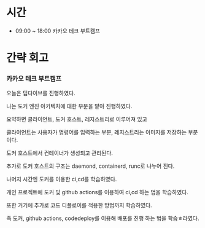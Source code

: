 # 시간
- 09:00 ~ 18:00 카카오 테크 부트캠프

# 간략 회고

### 카카오 테크 부트캠프

오늘은 딥다이브를 진행하였다.

나는 도커 엔진 아키텍처에 대한 부분을 맡아 진행하였다.

요약하면 클라이언트, 도커 호스트, 레지스트리로 이루어져 있고

클라이언트는 사용자가 명령어를 입력하는 부분, 레지스트리는 이미지를 저장하는 부분이다.

도커 호스트에서 컨테이너가 생성되고 관리된다.

추가로 도커 호스트의 구조는 daemond, containerd, runc로 나누어 진다.

나머지 시간엔 도커를 이용한 ci,cd를 학습하였다.

개인 프로젝트에 도커 및 github actions를 이용하여 ci,cd 하는 법을 학습하였다.

또한 거기에 추가로 코드 디플로이를 적용한 방법까지 학습하였다.

즉 도커, github actions, codedeploy를 이용해 배포를 진행 하는 법을 학습ㅎ라였다.
